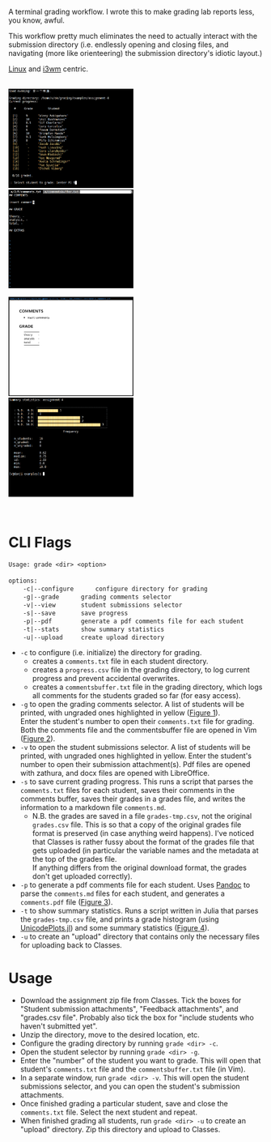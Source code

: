 A terminal grading workflow. I wrote this to make grading lab reports less, you 
know, awful. 

This workflow pretty much eliminates the need to actually interact with the 
submission directory (i.e. endlessly opening and closing files, and navigating (more 
like orienteering) the submission directory's idiotic layout.) 

[Linux](https://archlinux.org) and [i3wm](https://i3wm.org/) centric.

<p float="left">
<br>
<img src="./media/student-selector.png" width="49%" />&nbsp;&nbsp; 
<img src="./media/comments-txt.png" width="49%" />
</p>

<p float="left">
<img src="./media/comments-pdf.png" width="49%" />&nbsp;&nbsp;  
<img src="./media/stats.png" width="49%" />
<br>
</p>

<br>

# CLI Flags

```
Usage: grade <dir> <option>

options:
	-c|--configure		configure directory for grading
	-g|--grade		grading comments selector
	-v|--view		student submissions selector
	-s|--save		save progress
	-p|--pdf		generate a pdf comments file for each student
	-t|--stats		show summary statistics
	-u|--upload		create upload directory
```

- `-c` to configure (i.e. initialize) the directory for grading. 
  + creates a `comments.txt` file in each student directory.
  + creates a `progress.csv` file in the grading directory, to log current 
  progress and prevent accidental overwrites. 
  + creates a `commentsbuffer.txt` file in the grading directory, which logs all 
  comments for the students graded so far (for easy access).  
- `-g` to open the grading comments selector. A list of students will be 
  printed, with ungraded ones highlighted in yellow ([Figure 
  1](https://github.com/knbe/grading/blob/main/media/student-selector.png)).  
  Enter the student's number to open their `comments.txt` file for grading. Both 
  the comments file and the commentsbuffer file are opened in Vim ([Figure 
  2](https://github.com/knbe/grading/blob/main/media/comments-txt.png)). 
- `-v` to open the student submissions selector. A list of students will be 
  printed, with ungraded ones highlighted in yellow. Enter the student's number 
  to open their submission attachment(s). Pdf files are opened with zathura, and 
  docx files are opened with LibreOffice. 
- `-s` to save current grading progress. This runs a script that parses the 
  `comments.txt` files for each student, saves their comments in the comments 
  buffer, saves their grades in a grades file, and writes the information to a 
  markdown file `comments.md`. 
  + N.B. the grades are saved in a file `grades-tmp.csv`, not the original 
  `grades.csv` file. This is so that a copy of the original grades file format 
  is preserved (in case anything weird happens). I've noticed that Classes is 
  rather fussy about the format of the grades file that gets uploaded (in 
  particular the variable names and the metadata at the top of the grades file.  
  If anything differs from the original download format, the grades don't get 
  uploaded correctly).  
- `-p` to generate a pdf comments file for each student. Uses 
  [Pandoc](https://pandoc.org/) to parse the `comments.md` files for each 
  student, and generates a `comments.pdf` file ([Figure 
  3](https://github.com/knbe/grading/blob/main/media/comments-pdf.png)). 
- `-t` to show summary statistics. Runs a script written in Julia that parses 
  the `grades-tmp.csv` file, and prints a grade histogram (using 
  [UnicodePlots.jl](https://github.com/Evizero/UnicodePlots.jl)) and some 
  summary statistics ([Figure 
  4](https://github.com/knbe/grading/blob/main/media/stats.png)). 
- `-u` to create an "upload" directory that contains only the necessary files 
  for uploading back to Classes. 

# Usage

- Download the assignment zip file from Classes. Tick the boxes for "Student 
  submission attachments", "Feedback attachments", and "grades.csv file". 
  Probably also tick the box for "include students who haven't submitted yet". 
- Unzip the directory, move to the desired location, etc. 
- Configure the grading directory by running `grade <dir> -c`. 
- Open the student selector by running `grade <dir> -g`. 
- Enter the "number" of the student you want to grade. This will open that 
  student's `comments.txt` file and the `commentsbuffer.txt` file (in Vim). 
- In a separate window, run `grade <dir> -v`. This will open the student 
  submissions selector, and you can open the student's submission attachments. 
- Once finished grading a particular student, save and close the `comments.txt` 
  file. Select the next student and repeat. 
- When finished grading all students, run `grade <dir> -u` to create an "upload" 
  directory. Zip this directory and upload to Classes. 
